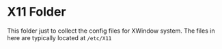 # X11 Folder

This folder just to collect the config files for XWindow system.
The files in here are typically located at `/etc/X11`
